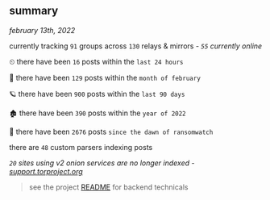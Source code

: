 
## summary
_february 13th, 2022_

currently tracking `91` groups across `130` relays & mirrors - _`55` currently online_

⏲ there have been `16` posts within the `last 24 hours`

🦈 there have been `129` posts within the `month of february`

🪐 there have been `900` posts within the `last 90 days`

🏚 there have been `390` posts within the `year of 2022`

🦕 there have been `2676` posts `since the dawn of ransomwatch`

there are `48` custom parsers indexing posts

_`20` sites using v2 onion services are no longer indexed - [support.torproject.org](https://support.torproject.org/onionservices/v2-deprecation/)_

> see the project [README](https://github.com/thetanz/ransomwatch#ransomwatch--) for backend technicals
